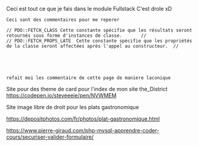 Ceci est tout ce que je fais dans le module Fullstack 
C'est drole xD

    Ceci sont des commentaires pour me reperer
    
    // PDO::FETCH_CLASS Cette constante spécifie que les résultats seront retournés sous forme d'instances de classe.       //
    // PDO::FETCH_PROPS_LATE  Cette constante spécifie que les propriétés de la classe seront affectées après l'appel au constructeur.  //





    refait moi les commentaire de cette page de maniere laconique 

Site pour des theme de card pour l'index de mon site the_District
    https://codepen.io/steveeeie/pen/NVWMEM


Site image libre de droit pour les plats gastronomique 

https://depositphotos.com/fr/photos/plat-gastronomique.html


https://www.pierre-giraud.com/php-mysql-apprendre-coder-cours/securiser-valider-formulaire/


